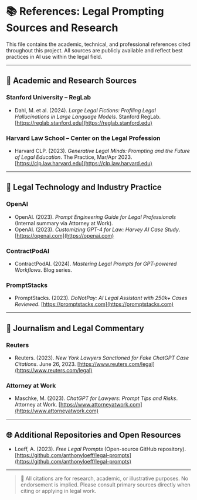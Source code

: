 # 📚 References: Legal Prompting Sources and Research

This file contains the academic, technical, and professional references cited throughout this project. All sources are publicly available and reflect best practices in AI use within the legal field.

---

## 📘 Academic and Research Sources

### Stanford University – RegLab

* Dahl, M. et al. (2024). *Large Legal Fictions: Profiling Legal Hallucinations in Large Language Models*. Stanford RegLab.
  [https://reglab.stanford.edu](https://reglab.stanford.edu)

### Harvard Law School – Center on the Legal Profession

* Harvard CLP. (2023). *Generative Legal Minds: Prompting and the Future of Legal Education*. The Practice, Mar/Apr 2023.
  [https://clp.law.harvard.edu](https://clp.law.harvard.edu)

---

## 💼 Legal Technology and Industry Practice

### OpenAI

* OpenAI. (2023). *Prompt Engineering Guide for Legal Professionals* (Internal summary via Attorney at Work).
* OpenAI. (2023). *Customizing GPT-4 for Law: Harvey AI Case Study*.
  [https://openai.com](https://openai.com)

### ContractPodAI

* ContractPodAI. (2024). *Mastering Legal Prompts for GPT-powered Workflows*. Blog series.

### PromptStacks

* PromptStacks. (2023). *DoNotPay: AI Legal Assistant with 250k+ Cases Reviewed*.
  [https://promptstacks.com](https://promptstacks.com)

---

## 📰 Journalism and Legal Commentary

### Reuters

* Reuters. (2023). *New York Lawyers Sanctioned for Fake ChatGPT Case Citations*. June 26, 2023.
  [https://www.reuters.com/legal](https://www.reuters.com/legal)

### Attorney at Work

* Maschke, M. (2023). *ChatGPT for Lawyers: Prompt Tips and Risks*. Attorney at Work.
  [https://www.attorneyatwork.com](https://www.attorneyatwork.com)

---

## 🌐 Additional Repositories and Open Resources

* Loeff, A. (2023). *Free Legal Prompts* (Open-source GitHub repository).
  [https://github.com/anthonyloeff/legal-prompts](https://github.com/anthonyloeff/legal-prompts)

---

> 📎 All citations are for research, academic, or illustrative purposes. No endorsement is implied. Please consult primary sources directly when citing or applying in legal work.
